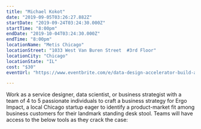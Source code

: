 ```yaml
---
title: "Michael Kokot"
date: "2019-09-05T03:26:27.882Z"
startDate: "2019-09-24T03:24:30.000Z"
startTime: "8:00pm"
endDate: "2019-10-04T03:24:30.000Z"
endTime: "8:00pm"
locationName: "Metis Chicago"
locationStreet: "1033 West Van Buren Street  #3rd Floor"
locationCity: "Chicago"
locationState: "IL"
cost: "$30"
eventUrl: "https://www.eventbrite.com/e/data-design-accelerator-build-a-business-strategy-tickets-71272551119"

---
```


Work as a service designer, data scientist, or business strategist with a team of 4 to 5 passionate individuals to craft a business strategy for Ergo Impact, a local Chicago startup eager to identify a product-market fit among business customers for their landmark standing desk stool. Teams will have access to the below tools as they crack the case:

